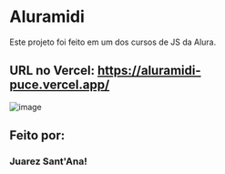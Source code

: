 # Aluramidi

Este projeto foi feito em um dos cursos de JS da Alura.

## URL no Vercel: https://aluramidi-puce.vercel.app/

![image](https://user-images.githubusercontent.com/128815359/235677717-983c39aa-0e5f-4f26-991d-3defff628235.png)


## Feito por:

### Juarez Sant'Ana!
